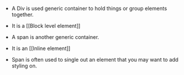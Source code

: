 
- A Div is used generic container to hold things or group elements together. 
- It is a [[Block level element]]

- A span is another generic container.
- It is an [[Inline element]]
- Span is often used to single out an element that you may want to add styling on. 